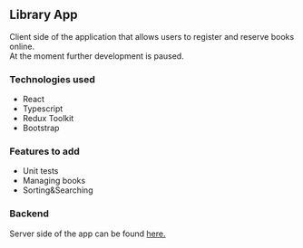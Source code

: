 ## Library App
Client side of the application that allows users to register and reserve books online.</br>
At the moment further development is paused.

### Technologies used
<ul>
  <li>React</li>
  <li>Typescript</li>
  <li>Redux Toolkit</li>
  <li>Bootstrap</li>
</ul>

### Features to add
<ul>
  <li>Unit tests</li>
  <li>Managing books</li>
  <li>Sorting&Searching</li>
</ul>

### Backend
Server side of the app can be found <a href="https://github.com/s-kakol/libraryApp-server">here.</a>
